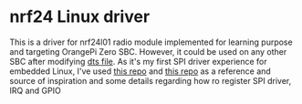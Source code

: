 # nrf24 Linux driver

This is a driver for nrf24l01 radio module implemented for learning purpose and targeting OrangePi Zero SBC. However, it could be used on any other SBC after modifying [dts file](https://github.com/CeSiumUA/nrf24l01_linux_driver/blob/main/dts/nrf24_overlay.dts).
As it's my first SPI driver experience for embedded Linux, I've used [this repo](https://github.com/embeddeddiaries/nrf24l01p) and [this repo](https://github.com/mciupak/nrf24) as a reference and source of inspiration and some details regarding how ro register SPI driver, IRQ and GPIO
